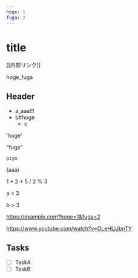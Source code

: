 ```yaml
---
hoge: 1
fuga: 2
---
```


# title

[[内部リンク]]

hoge_fuga

## Header
- a_aaa!!!
- b#hoge
    - c

'hoge'

"fuga"

`piyo`

(aaa)

1 * 2 + 5 / 2 % 3

a < 3

b > 3

https://example.com?hoge=1&fuga=2

https://www.youtube.com/watch?v=OLeHLjJbnTY

## Tasks
- [ ] TaskA
- [ ] TaskB
